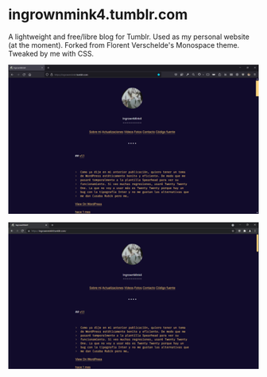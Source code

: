 # ingrownmink4.tumblr.com
 A lightweight and free/libre blog for Tumblr. Used as my personal website (at the moment). Forked from Florent Verschelde's Monospace theme. Tweaked by me with CSS. 
 
 
 ![ingrownmink4.tumblr.com](firefox_8msHnJ8hny.png)
 
 ![ingrownmink4.tumblr.com](chrome_YExhdFPs1A.png)


